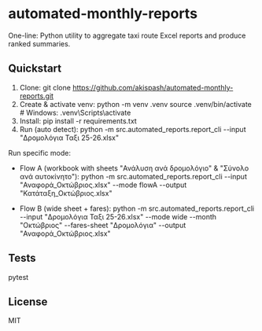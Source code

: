 # automated-monthly-reports

One-line: Python utility to aggregate taxi route Excel reports and produce ranked summaries.

## Quickstart
1. Clone:
   git clone https://github.com/akispash/automated-monthly-reports.git
2. Create & activate venv:
   python -m venv .venv
   source .venv/bin/activate   # Windows: .venv\Scripts\activate
3. Install:
   pip install -r requirements.txt
4. Run (auto detect):
   python -m src.automated_reports.report_cli --input "Δρομολόγια Ταξι 25-26.xlsx"

Run specific mode:
- Flow A (workbook with sheets "Ανάλυση ανά δρομολόγιο" & "Σύνολο ανά αυτοκίνητο"):
  python -m src.automated_reports.report_cli --input "Αναφορά_Οκτώβριος.xlsx" --mode flowA --output "Κατάταξη_Οκτώβριος.xlsx"

- Flow B (wide sheet + fares):
  python -m src.automated_reports.report_cli --input "Δρομολόγια Ταξι 25-26.xlsx" --mode wide --month "Οκτώβριος" --fares-sheet "Δρομολόγια" --output "Αναφορά_Οκτώβριος.xlsx"

## Tests
pytest

## License
MIT

